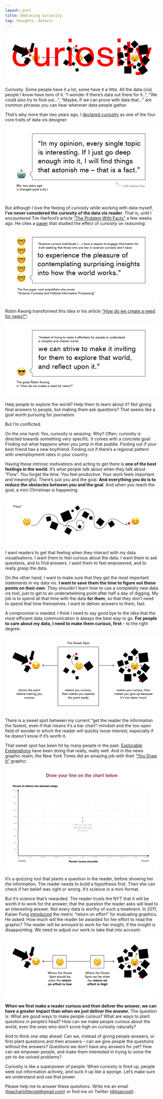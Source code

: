 ```yaml
---
layout: post
title: Embracing Curiosity
tag: thoughts, datavis
---
```


![image](/pic/170407_curiosity-09.png)

Curiosity. Some people have it a lot, some have it a little. All the data (vis) people I know have tons of it. “I wonder if there’s data out there for it..”, “We could also try to find out…”, “Maybe, if we can prove with data that…” are common phrases you can hear wherever data people gather. 

That’s why more than two years ago, I [declared curiosity](
https://lisacharlotterost.github.io/2015/01/14/Personality-Traits-for-a-Data-Vis-Career/) as one of the four core traits of data vis designer: 

![image](/pic/170407_curiosity-08.png)

But although I love the feeling of curiosity while working with data myself, **I’ve never considered the curiosity of the data vis reader**. That is, until I encountered Tim Harford’s article [“The Problem With Facts”](http://timharford.com/2017/03/the-problem-with-facts/) a few weeks ago. He cites a [paper](http://onlinelibrary.wiley.com/doi/10.1111/pops.12396/full) that studied the effect of curiosity on reasoning: 

![image](/pic/170407_curiosity-06.png)


Robin Kwong transformed this idea in his article [“How do we create a need for news?”](http://robinkwong.com/need-for-news/):

![image](/pic/170407_curiosity-07.png)

Help people to explore the world? Help them to learn about it? Not giving final answers to people, but making them ask questions? That seems like a goal worth pursuing for journalism.

But I’m conflicted. 

On the one hand: Yes, curiosity is amazing. Why? Often, curiosity is directed towards something very specific. It comes with a concrete goal: Finding out what happens when you jump in that puddle. Finding out if your best friend has a new boyfriend. Finding out if there’s a regional pattern with unemployment rates in your country.

Having these intrinsic motivations and acting to get there is **one of the best feelings in the world**. It’s what people talk about when they talk about “Flow”. You forget the time. You feel productive. Your work feels important and meaningful. There’s just you and the goal. **And everything you do is to reduce the obstacles between you and the goal**. And when you reach the goal, a mini-Christmas is happening. 

![image](/pic/170407_curiosity-05.png)

I want readers to get that feeling when they interact with my data visualisations. I want them to feel curious about the data. I want them to ask questions, and to find answers. I want them to feel empowered, and to really grasp the data.

On the other hand, I want to make sure that they get the most important statements in my data vis. **I want to save them the time to figure out these points on their own**. They shouldn’t learn how to use a completely new data vis tool, just to get to an underwhelming point after half a day of digging. My job is to spend all that time with the data **for them**, so that they don’t need to spend that time themselves. I want to deliver answers to them, fast. 

A compromise is needed. I think I need to say good bye to the idea that the most efficient data communication is always the best way to go. **For people to care about my data, I need to make them curious, first** – to the right degree: 

![image](/pic/170407_curiosity-01.png)

There is a sweet spot between my current “get the reader the information the fastest, even if that means it’s a bar chart”-mindset and the too-open field of wonder in which the reader will quickly loose interest; especially if he doesn’t know if it’s worth it. 

That sweet spot has been hit by many people in the past. [Explorable Explanations](http://explorableexplanations.com/) have been doing that really, really well. And in the news graphic realm, the New York Times did an amazing job with their [“You Draw It”](https://www.nytimes.com/interactive/2015/05/28/upshot/you-draw-it-how-family-income-affects-childrens-college-chances.html) graphic: 

[![image](/pic/170407_curiosity-03.png)](https://www.nytimes.com/interactive/2015/05/28/upshot/you-draw-it-how-family-income-affects-childrens-college-chances.html)

It’s a quizzing tool that plants a question in the reader, before showing her the information. The reader needs to build a hypothesis first. Then she can check if her belief was right or wrong. It’s science in a mini-format. 

But it’s science that’s rewarded. The reader trusts the NYT that it will be worth it to work for the answer; that the question the reader asks will lead to an interesting answer. Not every data is worthy of such a treatment. In 2011, Kaiser Fung [introduced](https://statisticsforum.wordpress.com/2011/07/31/one-difference-between-statistical-graphics-and-infoviz-is-the-return-on-effort/) the metric “return on effort” for evaluating graphics. He asked: How much will the reader be awarded for her effort to read the graphic? The reader will be annoyed to work for her insight, if the insight is disappointing. We need to adjust our work to take that into account: 

![image](/pic/170407_curiosity-02.png)

**When we first make a reader curious and then deliver the answer, we can have a greater impact than when we just deliver the answer.** The question is: What are good ways to make people curious? What are ways to plant questions in people’s head? How can we make people curious about the world, even the ones who don’t score high on curiosity naturally?

And to think one step ahead: Can we, instead of giving people answers, or first plant questions and then answers – can we give people the questions without the answers? Questions we don’t have any answers for yet? How can we empower people, and make them interested in trying to solve the yet-to-be-solved problems?

Curiosity is like a superpower of people. When curiosity is fired up, people seek out information actively, and suck it up like a sponge. Let’s make sure we understand and use that power.

Please help me to answer these questions. Write me an email ([lisacharlotterost@gmail.com](mailto:lisacharlotterost@gmail.com)) or find me on Twitter ([@lisacrost](https://twitter.com/lisacrost)). 